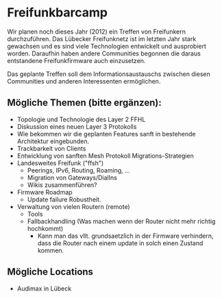 # Freifunkbarcamp

Wir planen noch dieses Jahr (2012) ein Treffen von Freifunkern durchzuführen. Das Lübecker Freifunknetz ist im letzten Jahr stark gewachsen und es sind viele Technologien entwickelt und ausprobiert worden. Daraufhin haben andere Communities begonnen die daraus entstandene Freifunkfirmware auch einzusetzen.

Das geplante Treffen soll dem Informationsaustauschs zwischen diesen Communities und anderen Interessenten ermöglichen.

## Mögliche Themen (bitte ergänzen):

* Topologie und Technologie des Layer 2 FFHL
* Diskussion eines neuen Layer 3 Protokolls
 * Wie bekommen wir die geplanten Features sanft in bestehende Architektur eingebunden.
* Trackbarkeit von Clients
* Entwicklung von sanften Mesh Protokoll Migrations-Strategien
* Landesweites Freifunk ("ffsh")
  * Peerings, IPv6, Routing, Roaming, ...
  * Migration von Gateways/DialIns
  * Wikis zusammenführen?
* Firmware Roadmap
  * Update failure Robustheit.
* Verwaltung von vielen Routern (remote)
  * Tools
  * Fallbackhandling (Was machen wenn der Router nicht mehr richtig hochkommt)
    * Kann man das vllt. grundsaetzlich in der Firmware verhindern, dass die
      Router nach einem update in solch einen Zustand kommen.

## Mögliche Locations

* Audimax in Lübeck